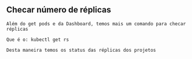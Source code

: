 ## Checar número de réplicas

```
Além do get pods e da Dashboard, temos mais um comando para checar réplicas
```

```
Que é o: kubectl get rs
```

```
Desta maneira temos os status das réplicas dos projetos
```
